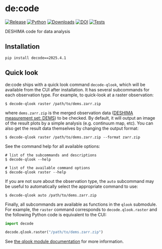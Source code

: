 # de:code

[![Release](https://img.shields.io/pypi/v/decode?label=Release&color=cornflowerblue&style=flat-square)](https://pypi.org/project/decode/)
[![Python](https://img.shields.io/pypi/pyversions/decode?label=Python&color=cornflowerblue&style=flat-square)](https://pypi.org/project/decode/)
[![Downloads](https://img.shields.io/pypi/dm/decode?label=Downloads&color=cornflowerblue&style=flat-square)](https://pepy.tech/project/decode)
[![DOI](https://img.shields.io/badge/DOI-10.5281/zenodo.3384216-cornflowerblue?style=flat-square)](https://doi.org/10.5281/zenodo.3384216)
[![Tests](https://img.shields.io/github/actions/workflow/status/deshima-dev/decode/tests.yaml?label=Tests&style=flat-square)](https://github.com/deshima-dev/decode/actions)

DESHIMA code for data analysis

## Installation

```shell
pip install decode==2025.4.1
```

## Quick look

de:code ships with a quick look command `decode-qlook`, which will be available from the CUI after installation. It has several subcommands for each observation type. For example, to quick-look at a raster observation:
```shell
$ decode-qlook raster /path/to/dems.zarr.zip
```
where `dems.zarr.zip` is the merged observation data ([DESHIMA measurement set: DEMS](https://github.com/deshima-dev/dems)) to be checked. By default, it will output an image of the result plots by a simple analysis (e.g. continuum map, etc). You can also get the result data themselves by changing the output format:
```shell
$ decode-qlook raster /path/to/dems.zarr.zip --format zarr.zip
```
See the command help for all available options:
```shell
# list of the subcommands and descriptions
$ decode-qlook --help

# list of the available command options
$ decode-qlook raster --help
```

If you are not sure about the observation type, the `auto` subcommand may be useful to automatically select the appropriate command to use:
```shell
$ decode-qlook auto /path/to/dems.zarr.zip
```

Finally, all subcommands are available as functions in the `qlook` submodule. For example, the `raster` command corresponds to `decode.qlook.raster` and the following Python code is equivalent to the CUI:
```python
import decode

decode.qlook.raster("/path/to/dems.zarr.zip")
```
See [the qlook module documentation](https://deshima-dev.github.io/decode/_apidoc/decode.qlook.html) for more information.
